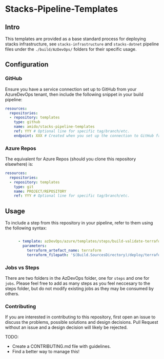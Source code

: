 # Stacks-Pipeline-Templates

## Intro

This templates are provided as a base standard process for deploying stacks infrastructure, see `stacks-infrastructure` and `stacks-dotnet` pipeline files under the `./build/AzDevOps/` folders for their specific usage.

## Configuration

### GitHub

Ensure you have a service connection set up to GitHub from your AzureDevOps tenant, then include the following snippet in your build pipeline:

```yml
resources:
  repositories:
  - repository: templates
    type: github
    name: amido/stacks-pipeline-templates
    ref: YYY # Optional line for specific tag/branch/etc.
    endpoint: XXX # Created when you set up the connection to GitHub from Azure DevOps
```

### Azure Repos

The equivalent for Azure Repos (should you clone this repository elsewhere) is:

```yml
resources:
  repositories:
  - repository: templates
    type: git
    name: PROJECT/REPOSITORY
    ref: YYY # Optional line for specific tag/branch/etc.
```

## Usage

To include a step from this repository in your pipeline, refer to them using the following syntax:

```yml

      - template: azDevOps/azure/templates/steps/build-validate-terraform.yml@templates
        parameters:
          terraform_artefact_name: terraform
          terraform_filepath: '$(Build.SourcesDirectory)/deploy/terraform/azure'
```

### Jobs vs Steps

There are two folders in the AzDevOps folder, one for `steps` and one for `jobs`. Please feel free to add as many steps as you feel neccesary to the steps folder, but do not modify existing jobs as they may be consumed by others.

### Contributing

If you are interested in contributing to this repository, first open an issue to discuss the problems, possible solutions and design decisions.
Pull Request without an issue and a design decision will likely be rejected.

TODO:
- Create a CONTRIBUTING.md file with guidelines.
- Find a better way to manage this!
